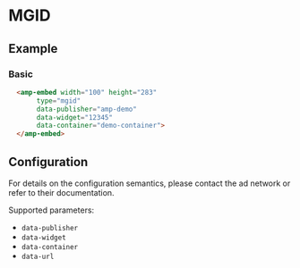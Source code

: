 <!---
Copyright 2015 The AMP HTML Authors. All Rights Reserved.

Licensed under the Apache License, Version 2.0 (the "License");
you may not use this file except in compliance with the License.
You may obtain a copy of the License at

      http://www.apache.org/licenses/LICENSE-2.0

Unless required by applicable law or agreed to in writing, software
distributed under the License is distributed on an "AS-IS" BASIS,
WITHOUT WARRANTIES OR CONDITIONS OF ANY KIND, either express or implied.
See the License for the specific language governing permissions and
limitations under the License.

-->

# MGID

## Example

### Basic

```html
  <amp-embed width="100" height="283"
       type="mgid"
       data-publisher="amp-demo"
       data-widget="12345"
       data-container="demo-container">
  </amp-embed>
```

## Configuration

For details on the configuration semantics, please contact the ad network or refer to their documentation. 

Supported parameters:

- `data-publisher`
- `data-widget`
- `data-container`
- `data-url`
